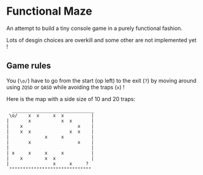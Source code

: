 # Functional Maze

An attempt to build a tiny console game in a purely functional fashion.

Lots of desgin choices are overkill and some other are not implemented yet !

## Game rules

You (`\o/`) have to go from the start (op left) to the exit (`?`) by moving around using `ZQSD` or `QASD` while avoiding the traps (`x`) !

Here is the map with a side size of 10 and 20 traps:

```
  ______________________________ 
 \o/    x  x     x  x          |
|       x           x  x       |
|    x                    x    |
|    x  x              x  x    |
|             x     x          |
|       x                 x    |
|                              |
| x     x     x     x          |
|    x        x  x             |
|                x     x     ?  
 °°°°°°°°°°°°°°°°°°°°°°°°°°°°°° 
 ```
